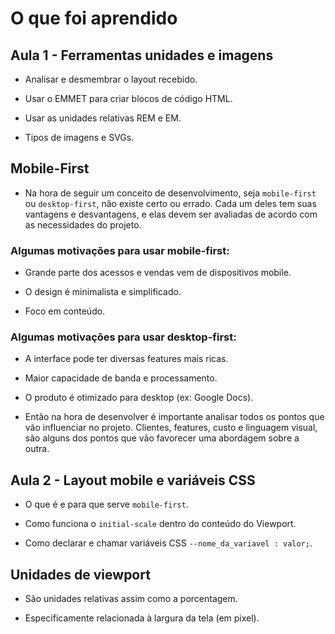 # O que foi aprendido

## Aula 1 - Ferramentas unidades e imagens

* Analisar e desmembrar o layout recebido.

* Usar o EMMET para criar blocos de código HTML.

* Usar as unidades relativas REM e EM.

* Tipos de imagens e SVGs.

## Mobile-First 

* Na hora de seguir um conceito de desenvolvimento, seja `mobile-first` ou `desktop-first`, não existe certo ou errado. Cada um deles tem suas vantagens e desvantagens, e elas devem ser avaliadas de acordo com as necessidades do projeto.

### Algumas motivações para usar mobile-first:

* Grande parte dos acessos e vendas vem de dispositivos mobile.

* O design é minimalista e simplificado.

* Foco em conteúdo.

### Algumas motivações para usar desktop-first:

* A interface pode ter diversas features mais ricas.

* Maior capacidade de banda e processamento.

* O produto é otimizado para desktop (ex: Google Docs).

* Então na hora de desenvolver é importante analisar todos os pontos que vão influenciar no projeto. Clientes, features, custo e linguagem visual, são alguns dos pontos que vão favorecer uma abordagem sobre a outra.

## Aula 2 - Layout mobile e variáveis CSS 

* O que é e para que serve `mobile-first`.

* Como funciona o `initial-scale` dentro do conteúdo do Viewport.

* Como declarar e chamar variáveis CSS `--nome_da_variavel : valor;`.

## Unidades de viewport

* São unidades relativas assim como a porcentagem.

* Especificamente relacionada à largura da tela (em pixel).
